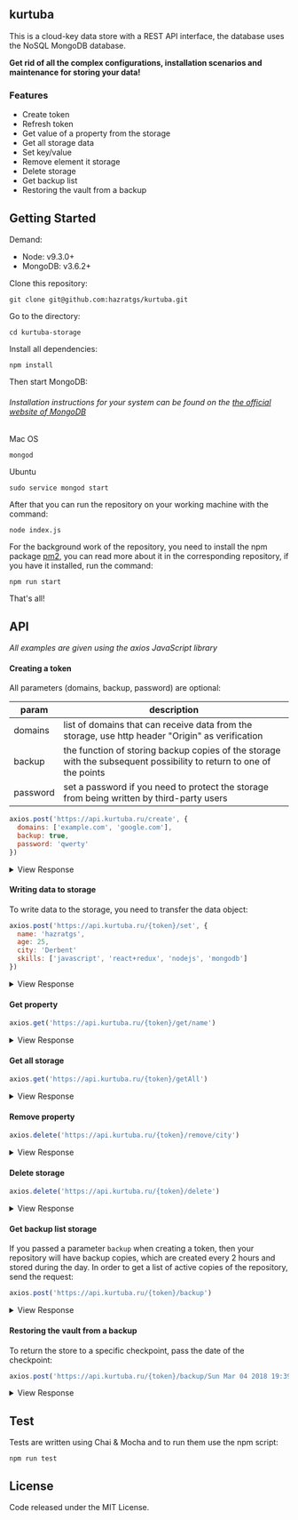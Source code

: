 ## kurtuba
This is a cloud-key data store with a REST API interface, the database uses the NoSQL MongoDB database.

**Get rid of all the complex configurations, installation scenarios and maintenance for storing your data!**

### Features
 - Create token
 - Refresh token
 - Get value of a property from the storage
 - Get all storage data
 - Set key/value
 - Remove element it storage
 - Delete storage
 - Get backup list
 - Restoring the vault from a backup

## Getting Started
Demand:
 - Node: v9.3.0+ 
 - MongoDB: v3.6.2+

Clone this repository:

    git clone git@github.com:hazratgs/kurtuba.git
Go to the directory:

    cd kurtuba-storage
Install all dependencies:

    npm install
Then start MongoDB:
###### Installation instructions for your system can be found on the [the official website of MongoDB](https://docs.mongodb.com/manual/tutorial/#installation)
Mac OS

    mongod
    
Ubuntu

    sudo service mongod start

After that you can run the repository on your working machine with the command:

    node index.js

For the background work of the repository, you need to install the npm package [pm2](https://www.npmjs.com/package/pm2), you can read more about it in the corresponding repository, if you have it installed, run the command:

    npm run start

That's all!

## API
*All examples are given using the axios JavaScript library*
#### Creating a token
All parameters (domains, backup, password) are optional:

| param | description |
|--|--|
| domains | list of domains that can receive data from the storage, use http header "Origin" as verification | 
| backup | the function of storing backup copies of the storage with the subsequent possibility to return to one of the points | 
| password | set a password if you need to protect the storage from being written by third-party users |

```js
axios.post('https://api.kurtuba.ru/create', {
  domains: ['example.com', 'google.com'],
  backup: true,
  password: 'qwerty'
})
```

 <details>
  <summary>View Response</summary>

```js 		 
{
  "status":  true,
  "data":{
    "token": "002cac23-aa8b-4803-a94f-3888020fa0df",
    "refreshToken": "5bf365e0-1fc0-11e8-85d2-3f7a9c4f742e"
  }
}
```
</details>

#### Writing data to storage
To write data to the storage, you need to transfer the data object:
```js
axios.post('https://api.kurtuba.ru/{token}/set', {
  name: 'hazratgs',
  age: 25,
  city: 'Derbent'
  skills: ['javascript', 'react+redux', 'nodejs', 'mongodb']
})
```

 <details>
  <summary>View Response</summary>

```js 		 
{
  "status":  true,
  "message": "Successfully added"
}
```
</details>

#### Get property
```js
axios.get('https://api.kurtuba.ru/{token}/get/name')
```
 <details>
  <summary>View Response</summary>

```js 		 
{
  "status":  true,
  "data": "hazratgs"
}
```
</details>

#### Get all storage
```js
axios.get('https://api.kurtuba.ru/{token}/getAll')
```

 <details>
  <summary>View Response</summary>

```js 		 
{
  "status":  true,
  "data": {
    name: 'hazratgs',
    age: 25,
    city: 'Derbent'
    skills: ['javascript', 'react+redux', 'nodejs', 'mongodb']
  }
}
```
</details>

#### Remove property
```js
axios.delete('https://api.kurtuba.ru/{token}/remove/city')
```

 <details>
  <summary>View Response</summary>

```js 		 
{
  "status":  true,
  "message": "Successfully deleted"
}
```
</details>


#### Delete storage
```js
axios.delete('https://api.kurtuba.ru/{token}/delete')
```

 <details>
  <summary>View Response</summary>

```js 		 
{
  "status":  true,
  "message": "Storage deleted"
}
```
</details>


#### Get backup list storage
If you passed a parameter `backup` when creating a token, then your repository will have backup copies, which are created every 2 hours and stored during the day.
In order to get a list of active copies of the repository, send the request:
```js
axios.post('https://api.kurtuba.ru/{token}/backup')
```

 <details>
  <summary>View Response</summary>

```js 		 
{
  "status":  true,
  "data": [
    'Sun Mar 04 2018 19:39:42 GMT+0300 (MSK)', 
    'Sun Mar 04 2018 20:39:42 GMT+0300 (MSK)'
  ]
}
```
</details>

#### Restoring the vault from a backup
To return the store to a specific checkpoint, pass the date of the checkpoint:
```js
axios.post('https://api.kurtuba.ru/{token}/backup/Sun Mar 04 2018 19:39:42 GMT+0300 (MSK)')
```

 <details>
  <summary>View Response</summary>

```js 		 
{
  "status":  true,
  "message": "Successfully restored"
}
```
</details>



## Test
Tests are written using Chai & Mocha and to run them use the npm script:

    npm run test

## License
Code released under the MIT License.
